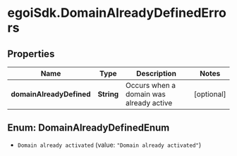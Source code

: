 # egoiSdk.DomainAlreadyDefinedErrors

## Properties
Name | Type | Description | Notes
------------ | ------------- | ------------- | -------------
**domainAlreadyDefined** | **String** | Occurs when a domain was already active | [optional] 


<a name="DomainAlreadyDefinedEnum"></a>
## Enum: DomainAlreadyDefinedEnum


* `Domain already activated` (value: `"Domain already activated"`)





